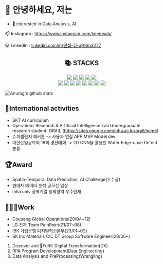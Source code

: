 # 👋 안녕하세요, 저는
- 👀 interested in Data Analysis, AI
  
📫 Instagram : https://www.instagram.com/keemsub/

💻 LinkedIn : [linkedin.com/in/민섭-김-a913b3277](https://www.linkedin.com/in/%EB%AF%BC%EC%84%AD-%EA%B9%80-a913b3277/)

<!---
keemsub/keemsub is a ✨ special ✨ repository because its `README.md` (this file) appears on your GitHub profile.
You can click the Preview link to take a look at your changes.
--->

<div align=center><h2>📚 STACKS</h2></div>
<div align=center> 
  <img src="https://img.shields.io/badge/MySQL-4479A1?style=for-the-badge&logo=Mysql&logoColor=white"> 
  <img src="https://img.shields.io/badge/python-3776AB?style=for-the-badge&logo=python&logoColor=white"> 
  <img src="https://img.shields.io/badge/html5-E34F26?style=for-the-badge&logo=html5&logoColor=white"> 
  <img src="https://img.shields.io/badge/css-1572B6?style=for-the-badge&logo=css3&logoColor=white"> 
  <img src="https://img.shields.io/badge/javascript-F7DF1E?style=for-the-badge&logo=javascript&logoColor=black">
  <br>
  <img src="https://img.shields.io/badge/Pandas-150458?style=for-the-badge&logo=Pandas&logoColor=white">
  <img src="https://img.shields.io/badge/SAP-0FAAFF?style=for-the-badge&logo=SAP&logoColor=white">
  <img src="https://img.shields.io/badge/PyTorch-EE4C2C?style=for-the-badge&logo=Pytorch&logoColor=white">
  <img src="https://img.shields.io/badge/Tensorflow-FF6F00?style=for-the-badge&logo=Tensorflow&logoColor=white">
  <img src="https://img.shields.io/badge/flask-000000?style=for-the-badge&logo=Flask&logoColor=white">
  <img src="https://img.shields.io/badge/Numpy-013243?style=for-the-badge&logo=Numpy&logoColor=white">
  <img src="https://img.shields.io/badge/Keras-D00000?style=for-the-badge&logo=Keras&logoColor=white">
  <img src="https://img.shields.io/badge/Django-092E20?style=for-the-badge&logo=Django&logoColor=white">
  <br>
</div>

![Anurag's github stats](https://github-readme-stats.vercel.app/api?username=username)

## 🏃International activities
- SKT AI curriculum
- Operations Research & Artificial Intelligence Lab Undergraduate research student, ORAIL (https://sites.google.com/inha.ac.kr/orail/home)
- 슈퍼챌린지 해커톤 -> 사용자 연결 APP MVP Model dev
- 대한산업공학회 18회 경진대회 -> 2D CNN을 활용한 Wafer Edge-case Defect 분류

## 🏆Award
- Spatio-Temporal Data Prediction, AI Challenge(우수상)
- 현대차 데이터 분석 공모전 입상
- Inha univ 공학계열 창의영역 우수인재

## 👨🏻‍💻Work
- Coupang Global Operations(20/04~12)
- LG 전자 Team PainPoint(21/07~08)
- IBK 기업은행 디지털혁신본부(23/01~02)
- SK Inc Materials CIC DT Group Software Engineer(23/06~)
1. Discover and Fulfill Digital Transformation(DX)
2. RPA Program Development(Data Engineering)
3. Data Analysis and PreProcessing(Wrangling)
